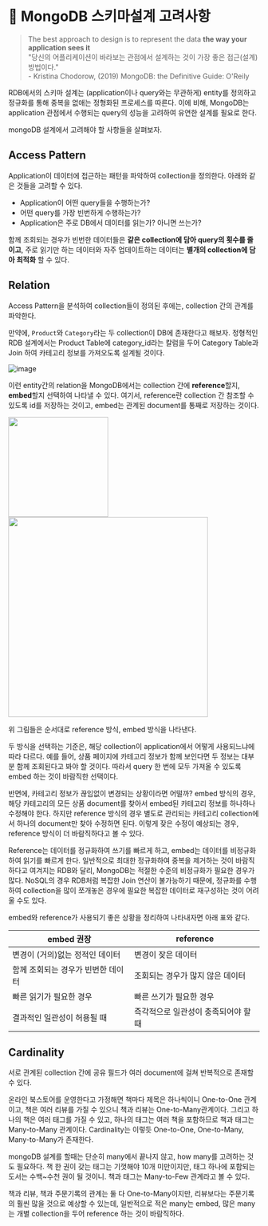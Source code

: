 # 🌿 MongoDB 스키마설계 고려사항

> The best approach to design is to represent the data **the way your application sees it**<br>"당신의 어플리케이션이 바라보는 관점에서 설계하는 것이 가장 좋은 접근(설계) 방법이다."<br>- Kristina Chodorow, (2019) MongoDB: the Definitive Guide: O'Reily

RDB에서의 스키마 설계는 (application이나 query와는 무관하게) entity를 정의하고 정규화를 통해 중복을 없애는 정형화된 프로세스를 따른다. 이에 비해, MongoDB는 application 관점에서 수행되는 query의 성능을 고려하여 유연한 설계를 필요로 한다. 

mongoDB 설계에서 고려해야 할 사항들을 살펴보자.

## Access Pattern

Application이 데이터에 접근하는 패턴을 파악하여 collection을 정의한다. 아래와 같은 것들을 고려할 수 있다.
 
- Application이 어떤 query들을 수행하는가?
- 어떤 query를 가장 빈번하게 수행하는가?
- Application은 주로 DB에서 데이터를 읽는가? 아니면 쓰는가?
 
함께 조회되는 경우가 빈번한 데이터들은 **같은 collection에 담아 query의 횟수를 줄이고**, 주로 읽기만 하는 데이터와 자주 업데이트하는 데이터는 **별개의 collection에 담아 최적화** 할 수 있다.

## Relation

Access Pattern을 분석하여 collection들이 정의된 후에는, collection 간의 관계를 파악한다.

만약에, `Product`와 `Category`라는 두 collection이 DB에 존재한다고 해보자. 정형적인 RDB 설계에서는 Product Table에 category_id라는 칼럼을 두어 Category Table과 Join 하여 카테고리 정보를 가져오도록 설계될 것이다.

![image](https://user-images.githubusercontent.com/81006587/206883612-1cd727cf-ea9c-42c1-9ab5-6e4dcc8d5035.png)

이런 entity간의 relation을 MongoDB에서는 collection 간에 **reference**할지, **embed**할지 선택하여 나타낼 수 있다. 여기서, reference란 collection 간 참조할 수 있도록 id를 저장하는 것이고, embed는 관계된 document를 통째로 저장하는 것이다.

<img height=200px src="https://user-images.githubusercontent.com/81006587/206883641-b5cc9eb1-f583-4b01-bdb2-b84afd6c083c.png">

<img height=400px src="https://user-images.githubusercontent.com/81006587/206883645-9125a139-f895-4cd5-9324-dbbc95420952.png">

위 그림들은 순서대로 reference 방식, embed 방식을 나타낸다.

두 방식을 선택하는 기준은, 해당 collection이 application에서 어떻게 사용되느냐에 따라 다르다. 예를 들어, 상품 페이지에 카테고리 정보가 함께 보인다면 두 정보는 대부분 함께 조회된다고 봐야 할 것이다. 따라서 query 한 번에 모두 가져올 수 있도록 embed 하는 것이 바람직한 선택이다. 

반면에, 카테고리 정보가 끊임없이 변경되는 상황이라면 어떨까? embed 방식의 경우, 해당 카테고리의 모든 상품 document를 찾아서 embed된 카테고리 정보를 하나하나 수정해야 한다. 하지만 reference 방식의 경우 별도로 관리되는 카테고리 collection에서 하나의 document만 찾아 수정하면 된다. 이렇게 잦은 수정이 예상되는 경우, reference 방식이 더 바람직하다고 볼 수 있다.

Reference는 데이터를 정규화하여 쓰기를 빠르게 하고, embed는 데이터를 비정규화하여 읽기를 빠르게 한다. 일반적으로 최대한 정규화하여 중복을 제거하는 것이 바람직하다고 여겨지는 RDB와 달리, MongoDB는 적절한 수준의 비정규화가 필요한 경우가 많다. NoSQL의 경우 RDB처럼 복잡한 Join 연산이 불가능하기 때문에, 정규화를 수행하여 collection을 많이 쪼개놓은 경우에 필요한 복잡한 데이터로 재구성하는 것이 어려울 수도 있다.

embed와 reference가 사용되기 좋은 상황을 정리하여 나타내자면 아래 표와 같다.

|embed 권장|reference|
|-|-|
|변경이 (거의)없는 정적인 데이터|변경이 잦은 데이터|
|함께 조회되는 경우가 빈번한 데이터|조회되는 경우가 많지 않은 데이터| 
|빠른 읽기가 필요한 경우|빠른 쓰기가 필요한 경우|
|결과적인 일관성이 허용될 때|즉각적으로 일관성이 충족되어야 할 때|

##  Cardinality

서로 관계된 collection 간에 공유 필드가 여러 document에 걸쳐 반복적으로 존재할 수 있다.

온라인 북스토어를 운영한다고 가정해면 책마다 제목은 하나씩이니 One-to-One 관계이고, 책은 여러 리뷰를 가질 수 있으니 책과 리뷰는 One-to-Many관계이다. 그리고 하나의 책은 여러 태그를 가질 수 있고, 하나의 태그는 여러 책을 포함하므로 책과 태그는 Many-to-Many 관계이다. Cardinality는 이렇듯 One-to-One, One-to-Many, Many-to-Many가 존재한다.

mongoDB 설계를 할때는 단순히 many에서 끝나지 않고, how many를 고려하는 것도 필요하다. 책 한 권이 갖는 태그는 기껏해야 10개 미만이지만, 태그 하나에 포함되는 도서는 수백~수천 권이 될 것이니. 책과 태그는 Many-to-Few 관계라고 볼 수 있다.

책과 리뷰, 책과 주문기록의 관계는 둘 다 One-to-Many이지만, 리뷰보다는 주문기록의 훨씬 많을 것으로 예상할 수 있는데, 일반적으로 적은 many는 embed, 많은 many는 개별 collection을 두어 reference 하는 것이 바람직하다.

